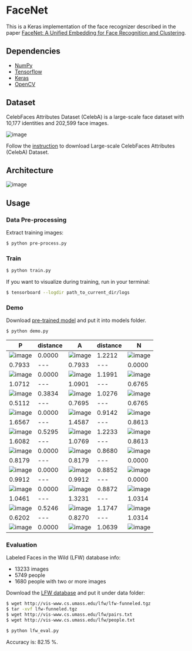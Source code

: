 # FaceNet

This is a Keras implementation of the face recognizer described in the paper [FaceNet: A Unified Embedding for Face Recognition and Clustering](https://arxiv.org/abs/1503.03832).

## Dependencies
- [NumPy](http://docs.scipy.org/doc/numpy-1.10.1/user/install.html)
- [Tensorflow](https://www.tensorflow.org/versions/r0.8/get_started/os_setup.html)
- [Keras](https://keras.io/#installation)
- [OpenCV](https://opencv-python-tutroals.readthedocs.io/en/latest/)

## Dataset

CelebFaces Attributes Dataset (CelebA) is a large-scale face dataset with 10,177 identities and 202,599 face images.

![image](https://github.com/foamliu/FaceNet/raw/master/images/CelebA.png)

Follow the [instruction](http://mmlab.ie.cuhk.edu.hk/projects/CelebA.html) to download Large-scale CelebFaces Attributes (CelebA) Dataset.

## Architecture
![image](https://github.com/foamliu/FaceNet/raw/master/images/model.png)

## Usage
### Data Pre-processing
Extract training images:
```bash
$ python pre-process.py
```

### Train
```bash
$ python train.py
```

If you want to visualize during training, run in your terminal:
```bash
$ tensorboard --logdir path_to_current_dir/logs
```

### Demo

Download [pre-trained model](https://github.com/foamliu/Look-Into-Person/releases/download/v1.0/model.119-2.2473.hdf5) and put it into models folder.

```bash
$ python demo.py
```

P | distance | A | distance | N |
|---|---|---|---|---|
|![image](https://github.com/foamliu/FaceNet/raw/master/images/0_p_image.png)|0.0000|![image](https://github.com/foamliu/FaceNet/raw/master/images/0_a_image.png)|1.2212|![image](https://github.com/foamliu/FaceNet/raw/master/images/0_n_image.png)|
|0.7933|---|0.7933|---|0.0000|
|![image](https://github.com/foamliu/FaceNet/raw/master/images/1_p_image.png)|0.0000|![image](https://github.com/foamliu/FaceNet/raw/master/images/1_a_image.png)|1.1991|![image](https://github.com/foamliu/FaceNet/raw/master/images/1_n_image.png)|
|1.0712|---|1.0901|---|0.6765|
|![image](https://github.com/foamliu/FaceNet/raw/master/images/2_p_image.png)|0.3834|![image](https://github.com/foamliu/FaceNet/raw/master/images/2_a_image.png)|1.0276|![image](https://github.com/foamliu/FaceNet/raw/master/images/2_n_image.png)|
|0.5112|---|0.7695|---|0.6765|
|![image](https://github.com/foamliu/FaceNet/raw/master/images/3_p_image.png)|0.0000|![image](https://github.com/foamliu/FaceNet/raw/master/images/3_a_image.png)|0.9142|![image](https://github.com/foamliu/FaceNet/raw/master/images/3_n_image.png)|
|1.6567|---|1.4587|---|0.8613|
|![image](https://github.com/foamliu/FaceNet/raw/master/images/4_p_image.png)|0.5295|![image](https://github.com/foamliu/FaceNet/raw/master/images/4_a_image.png)|1.2233|![image](https://github.com/foamliu/FaceNet/raw/master/images/4_n_image.png)|
|1.6082|---|1.0769|---|0.8613|
|![image](https://github.com/foamliu/FaceNet/raw/master/images/5_p_image.png)|0.0000|![image](https://github.com/foamliu/FaceNet/raw/master/images/5_a_image.png)|0.8680|![image](https://github.com/foamliu/FaceNet/raw/master/images/5_n_image.png)|
|0.8179|---|0.8179|---|0.0000|
|![image](https://github.com/foamliu/FaceNet/raw/master/images/6_p_image.png)|0.0000|![image](https://github.com/foamliu/FaceNet/raw/master/images/6_a_image.png)|0.8852|![image](https://github.com/foamliu/FaceNet/raw/master/images/6_n_image.png)|
|0.9912|---|0.9912|---|0.0000|
|![image](https://github.com/foamliu/FaceNet/raw/master/images/7_p_image.png)|0.0000|![image](https://github.com/foamliu/FaceNet/raw/master/images/7_a_image.png)|0.8872|![image](https://github.com/foamliu/FaceNet/raw/master/images/7_n_image.png)|
|1.0461|---|1.3231|---|1.0314|
|![image](https://github.com/foamliu/FaceNet/raw/master/images/8_p_image.png)|0.5246|![image](https://github.com/foamliu/FaceNet/raw/master/images/8_a_image.png)|1.1747|![image](https://github.com/foamliu/FaceNet/raw/master/images/8_n_image.png)|
|0.6202|---|0.8270|---|1.0314|
|![image](https://github.com/foamliu/FaceNet/raw/master/images/9_p_image.png)|0.0000|![image](https://github.com/foamliu/FaceNet/raw/master/images/9_a_image.png)|1.0639|![image](https://github.com/foamliu/FaceNet/raw/master/images/9_n_image.png)|

### Evaluation

Labeled Faces in the Wild (LFW) database info:

- 13233 images
- 5749 people
- 1680 people with two or more images

Download the [LFW database](http://vis-www.cs.umass.edu/lfw/lfw-funneled.tgz) and put it under data folder:

```bash
$ wget http://vis-www.cs.umass.edu/lfw/lfw-funneled.tgz
$ tar -xvf lfw-funneled.tgz
$ wget http://vis-www.cs.umass.edu/lfw/pairs.txt
$ wget http://vis-www.cs.umass.edu/lfw/people.txt

$ python lfw_eval.py
```

Accuracy is: 82.15 %.